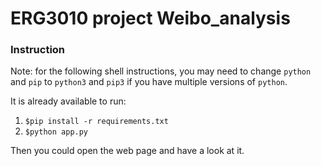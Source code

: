 # ERG3010 project Weibo_analysis
<h3> Instruction </h3>

Note: for the following shell instructions, you may need to change `python` and `pip` to `python3` and `pip3` if you have multiple versions of `python`.

It is already available to run:

1. `$pip install -r requirements.txt`
2. `$python app.py`

Then you could open the web page and have a look at it.

